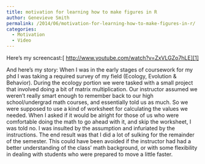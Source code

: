 ```yaml
---
title: motivation for learning how to make figures in R
author: Genevieve Smith
permalink: /2014/06/motivation-for-learning-how-to-make-figures-in-r/
categories:
  - Motivation
  - Video
---
```

Here&#8217;s my screencast:[ http://www.youtube.com/watch?v=ZxVLGZo7hLE][1]

And here&#8217;s my story: When I was in the early stages of coursework for my phd I was taking a required survey of my field (Ecology, Evolution & Behavior). During the ecology portion we were tasked with a small project that involved doing a bit of matrix multiplication. Our instructor assumed we weren&#8217;t really smart enough to remember back to our high school/undergrad math courses, and essentially told us as much. So we were supposed to use a kind of worksheet for calculating the values we needed. When I asked if it would be alright for those of us who were comfortable doing the math to go ahead with it, and skip the worksheet, I was told no. I was insulted by the assumption and infuriated by the instructions. The end result was that I did a lot of sulking for the remainder of the semester. This could have been avoided if the instructor had had a better understanding of the class&#8217; math background, or with some flexibility in dealing with students who were prepared to move a little faster.

 [1]: http://www.youtube.com/watch?v=ZxVLGZo7hLE
